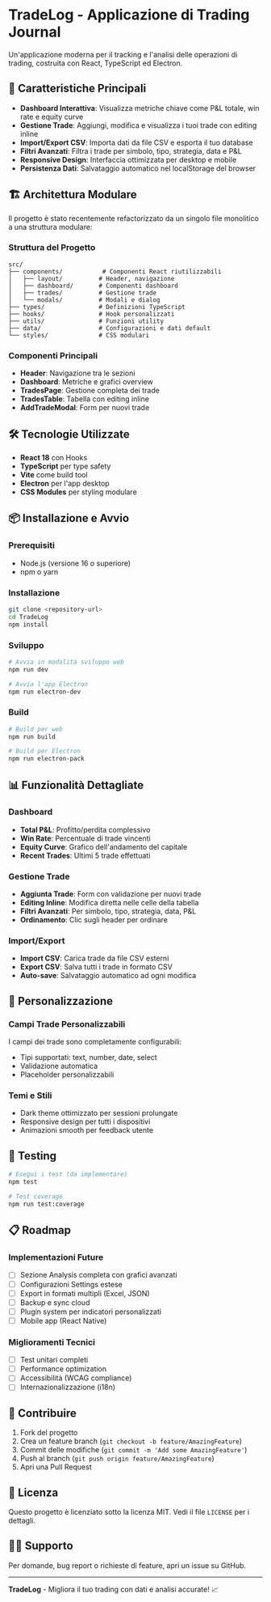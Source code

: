 # TradeLog - Applicazione di Trading Journal

Un'applicazione moderna per il tracking e l'analisi delle operazioni di trading, costruita con React, TypeScript ed Electron.

## 🚀 Caratteristiche Principali

- **Dashboard Interattiva**: Visualizza metriche chiave come P&L totale, win rate e equity curve
- **Gestione Trade**: Aggiungi, modifica e visualizza i tuoi trade con editing inline
- **Import/Export CSV**: Importa dati da file CSV e esporta il tuo database
- **Filtri Avanzati**: Filtra i trade per simbolo, tipo, strategia, data e P&L
- **Responsive Design**: Interfaccia ottimizzata per desktop e mobile
- **Persistenza Dati**: Salvataggio automatico nel localStorage del browser

## 🏗️ Architettura Modulare

Il progetto è stato recentemente refactorizzato da un singolo file monolitico a una struttura modulare:

### Struttura del Progetto

```
src/
├── components/           # Componenti React riutilizzabili
│   ├── layout/          # Header, navigazione
│   ├── dashboard/       # Componenti dashboard
│   ├── trades/          # Gestione trade
│   └── modals/          # Modali e dialog
├── types/               # Definizioni TypeScript
├── hooks/               # Hook personalizzati
├── utils/               # Funzioni utility
├── data/                # Configurazioni e dati default
└── styles/              # CSS modulari
```

### Componenti Principali

- **Header**: Navigazione tra le sezioni
- **Dashboard**: Metriche e grafici overview
- **TradesPage**: Gestione completa dei trade
- **TradesTable**: Tabella con editing inline
- **AddTradeModal**: Form per nuovi trade

## 🛠️ Tecnologie Utilizzate

- **React 18** con Hooks
- **TypeScript** per type safety
- **Vite** come build tool
- **Electron** per l'app desktop
- **CSS Modules** per styling modulare

## 📦 Installazione e Avvio

### Prerequisiti
- Node.js (versione 16 o superiore)
- npm o yarn

### Installazione
```bash
git clone <repository-url>
cd TradeLog
npm install
```

### Sviluppo
```bash
# Avvia in modalità sviluppo web
npm run dev

# Avvia l'app Electron
npm run electron-dev
```

### Build
```bash
# Build per web
npm run build

# Build per Electron
npm run electron-pack
```

## 📊 Funzionalità Dettagliate

### Dashboard
- **Total P&L**: Profitto/perdita complessivo
- **Win Rate**: Percentuale di trade vincenti
- **Equity Curve**: Grafico dell'andamento del capitale
- **Recent Trades**: Ultimi 5 trade effettuati

### Gestione Trade
- **Aggiunta Trade**: Form con validazione per nuovi trade
- **Editing Inline**: Modifica diretta nelle celle della tabella
- **Filtri Avanzati**: Per simbolo, tipo, strategia, data, P&L
- **Ordinamento**: Clic sugli header per ordinare

### Import/Export
- **Import CSV**: Carica trade da file CSV esterni
- **Export CSV**: Salva tutti i trade in formato CSV
- **Auto-save**: Salvataggio automatico ad ogni modifica

## 🎨 Personalizzazione

### Campi Trade Personalizzabili
I campi dei trade sono completamente configurabili:
- Tipi supportati: text, number, date, select
- Validazione automatica
- Placeholder personalizzabili

### Temi e Stili
- Dark theme ottimizzato per sessioni prolungate
- Responsive design per tutti i dispositivi
- Animazioni smooth per feedback utente

## 🧪 Testing

```bash
# Esegui i test (da implementare)
npm test

# Test coverage
npm run test:coverage
```

## 📋 Roadmap

### Implementazioni Future
- [ ] Sezione Analysis completa con grafici avanzati
- [ ] Configurazioni Settings estese
- [ ] Export in formati multipli (Excel, JSON)
- [ ] Backup e sync cloud
- [ ] Plugin system per indicatori personalizzati
- [ ] Mobile app (React Native)

### Miglioramenti Tecnici
- [ ] Test unitari completi
- [ ] Performance optimization
- [ ] Accessibilità (WCAG compliance)
- [ ] Internazionalizzazione (i18n)

## 🤝 Contribuire

1. Fork del progetto
2. Crea un feature branch (`git checkout -b feature/AmazingFeature`)
3. Commit delle modifiche (`git commit -m 'Add some AmazingFeature'`)
4. Push al branch (`git push origin feature/AmazingFeature`)
5. Apri una Pull Request

## 📄 Licenza

Questo progetto è licenziato sotto la licenza MIT. Vedi il file `LICENSE` per i dettagli.

## 🙋‍♂️ Supporto

Per domande, bug report o richieste di feature, apri un issue su GitHub.

---

**TradeLog** - Migliora il tuo trading con dati e analisi accurate! 📈
